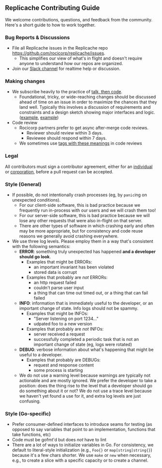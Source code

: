 ## Replicache Contributing Guide

We welcome contributions, questions, and feedback from the community. Here's a short guide
to how to work together.

### Bug Reports & Discussions

* File all Replicache issues in the Replicache repo https://github.com/rocicorp/replicache/issues. 
   * This simplifies our view of what's in flight and doesn't require anyone to understand how our repos are organized.
* Join our [Slack channel](https://join.slack.com/t/rocicorp/shared_invite/zt-dcez2xsi-nAhW1Lt~32Y3~~y54pMV0g) for realtime help or discussion.

### Making changes

* We subscribe heavily to the practice of [talk, then code](https://dave.cheney.net/2019/02/18/talk-then-code).
   * Foundational, tricky, or wide-reaching changes should be discussed ahead of time on an issue in order to maximize the chances that they land well. Typically this involves a discussion of requirements and constraints and a design sketch showing major interfaces and logic. ([example](https://github.com/rocicorp/replicache/issues/27), [example](https://github.com/rocicorp/replicache/issues/30))
* Code review
   * Rocicorp partners prefer to get async after-merge code reviews. 
      * Reviewer should review within 3 days.
      * Reviewee should respond within 7 days.
   * We sometimes use [tags with these meanings](https://news.ycombinator.com/item?id=23027988) in code reviews

### Legal

All contributors must sign a contributor agreement, either for an <a href="https://rocicorp.github.io/ca/individual.html">individual</a> or <a href="https://rocicorp.github.io/ca/corporation.html">corporation</a>, before a pull request can be accepted.

### Style (General)

* If possible, do not intentionally crash processes (eg, by `panic`ing on unexpected conditions).
  * For our client-side software, this is bad practice because we frequently run in-process with our users and we will crash them too!
  * For our server-side software, this is bad practice because we will lose any other requests that were also in-flight on that server.
  * There are other types of software in which crashing early and often may be more appropriate, but for consistency and code reuse reasons we generally avoid crashing everywhere.
* We use three log levels. Please employ them in a way that's consistent with the following semantics:
   * **ERROR**: something truly unexpected has happened **and a developer should go look**.
      * Examples that might be ERRORs:
         * an important invariant has been violated
         * stored data is corrupt
      * Examples that probably are *not* ERRORs:
         * an http request failed
         * couldn't parse user input
         * a thing that can time out timed out, or a thing that can fail failed
   * **INFO**: information that is immediately useful to the developer, or an important change of state. Info logs should not be spammy.
      * Examples that might be INFOs:
         * "Server listening on port 1234..."
         * udpated foo to a new version
      * Examples that probably are *not* INFOs:
         * server received a request
         * successfully completed a periodic task that is not an important change of state (eg, logs were rotated)
   * **DEBUG**: verbose information about what's happening that might be useful to a developer.
      * Examples that probably are DEBUGs:
         * request and response content
         * some process is starting
   * We do not use a warning level because warnings are typically not actionable and are mostly ignored. We prefer the developer to take a position: does the thing rise to the level that a developer should go do something about it or not? We do not use a trace level because we haven't yet found a use for it, and extra log levels are just confusing.

### Style (Go-specific)

* Prefer consumer-defined interfaces to introduce seams for testing (as opposed to say variables that point to an implementation, functions that take functions, etc)
* Code must be gofmt'd but does *not* have to lint
* There are a lot of ways to initialize variables in Go. For consistency, we default to literal-style initialization (e.g., `Foo{}` or `map[string]string{}`) because it's a few chars shorter. We use `make` or `new` when necessary, e.g., to create a slice with a specific capacity or to create a channel.
